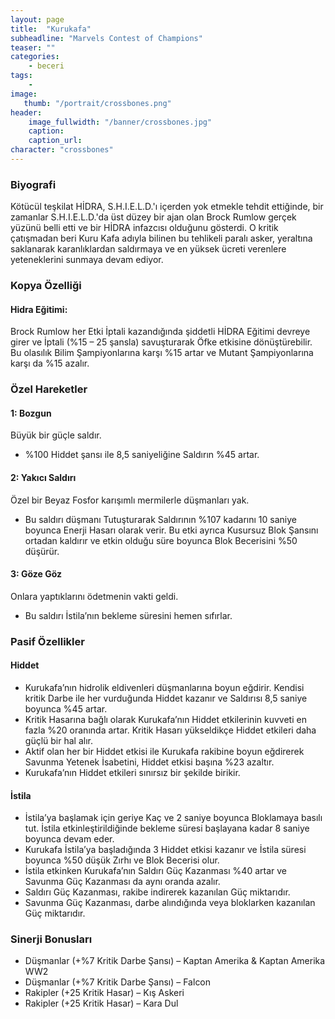 ```yaml
---
layout: page
title:  "Kurukafa"
subheadline: "Marvels Contest of Champions"
teaser: ""
categories:
    - beceri
tags:
    -
image:
   thumb: "/portrait/crossbones.png"
header:
    image_fullwidth: "/banner/crossbones.jpg"
    caption: 
    caption_url: 
character: "crossbones"
---
```


### **Biyografi**

Kötücül teşkilat HİDRA, S.H.I.E.L.D.'ı içerden yok etmekle tehdit ettiğinde, bir zamanlar S.H.I.E.L.D.'da üst düzey bir ajan olan Brock Rumlow gerçek yüzünü belli etti ve bir HİDRA infazcısı olduğunu gösterdi. O kritik çatışmadan beri Kuru Kafa adıyla bilinen bu tehlikeli paralı asker, yeraltına saklanarak karanlıklardan saldırmaya ve en yüksek ücreti verenlere yeteneklerini sunmaya devam ediyor.

### **Kopya Özelliği**

#### Hidra Eğitimi:
Brock Rumlow her Etki İptali kazandığında şiddetli HİDRA Eğitimi devreye girer ve İptali (%15 – 25 şansla) savuşturarak Öfke etkisine dönüştürebilir. Bu olasılık Bilim Şampiyonlarına karşı %15 artar ve Mutant Şampiyonlarına karşı da %15 azalır.

### **Özel Hareketler**
#### 1: Bozgun 
Büyük bir güçle saldır.

* %100 Hiddet şansı ile 8,5 saniyeliğine Saldırın %45 artar.

#### 2: Yakıcı Saldırı 
Özel bir Beyaz Fosfor karışımlı mermilerle düşmanları yak.

* Bu saldırı düşmanı Tutuşturarak Saldırının %107 kadarını 10 saniye boyunca Enerji Hasarı olarak verir. Bu etki ayrıca Kusursuz Blok Şansını ortadan kaldırır ve etkin olduğu süre boyunca Blok Becerisini %50 düşürür.

#### 3: Göze Göz 
Onlara yaptıklarını ödetmenin vakti geldi.

* Bu saldırı İstila’nın bekleme süresini hemen sıfırlar.

### **Pasif Özellikler**
#### Hiddet
* Kurukafa’nın hidrolik eldivenleri düşmanlarına boyun eğdirir. Kendisi kritik Darbe ile her vurduğunda Hiddet kazanır ve Saldırısı 8,5 saniye boyunca %45 artar.
* Kritik Hasarına bağlı olarak Kurukafa’nın Hiddet etkilerinin kuvveti en fazla %20 oranında artar. Kritik Hasarı yükseldikçe Hiddet etkileri daha güçlü bir hal alır.
* Aktif olan her bir Hiddet etkisi ile Kurukafa rakibine boyun eğdirerek Savunma Yetenek İsabetini, Hiddet etkisi başına %23 azaltır.
* Kurukafa’nın Hiddet etkileri sınırsız bir şekilde birikir.

#### İstila
* İstila’ya başlamak için geriye Kaç ve 2 saniye boyunca Bloklamaya basılı tut. İstila etkinleştirildiğinde bekleme süresi başlayana kadar 8 saniye boyunca devam eder.
* Kurukafa İstila’ya başladığında 3 Hiddet etkisi kazanır ve İstila süresi boyunca %50 düşük Zırhı ve Blok Becerisi olur.
* İstila etkinken Kurukafa’nın Saldırı Güç Kazanması %40 artar ve Savunma Güç Kazanması da aynı oranda azalır.
* Saldırı Güç Kazanması, rakibe indirerek kazanılan Güç miktarıdır.
* Savunma Güç Kazanması, darbe alındığında veya bloklarken kazanılan Güç miktarıdır.

### **Sinerji Bonusları**
* Düşmanlar (+%7 Kritik Darbe Şansı) – Kaptan Amerika & Kaptan Amerika WW2
* Düşmanlar (+%7 Kritik Darbe Şansı) – Falcon
* Rakipler (+25 Kritik Hasar) – Kış Askeri
* Rakipler (+25 Kritik Hasar) – Kara Dul
